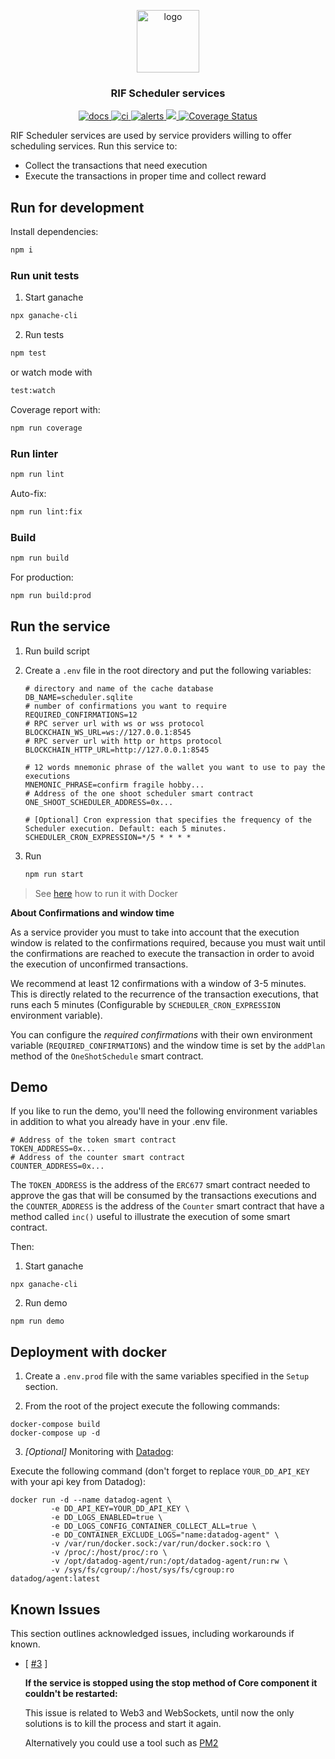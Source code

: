 <p align="middle">
    <img src="https://www.rifos.org/assets/img/logo.svg" alt="logo" height="100" >
</p>
<h3 align="middle">RIF Scheduler services</h3>
<p align="middle">
    <a href="https://developers.rsk.co/rif/scheduler/services">
        <img src="https://img.shields.io/badge/-docs-brightgreen" alt="docs" />
    </a>
    <a href="https://github.com/rsksmart/rif-scheduler-services/actions/workflows/ci.yml" alt="ci">
        <img src="https://github.com/rsksmart/rif-scheduler-services/actions/workflows/ci.yml/badge.svg" alt="ci" />
    </a>
    <a href="https://lgtm.com/projects/g/rsksmart/rif-scheduler-services/alerts/">
        <img src="https://img.shields.io/lgtm/alerts/github/rsksmart/rif-scheduler-services" alt="alerts">
    </a>
    <a href="https://lgtm.com/projects/g/rsksmart/rif-scheduler-services/context:javascript">
        <img src="https://img.shields.io/lgtm/grade/javascript/github/rsksmart/rif-scheduler-services">
    </a>
    <a href='https://coveralls.io/github/rsksmart/rif-scheduler-services?branch=main'>
        <img src='https://coveralls.io/repos/github/rsksmart/rif-scheduler-services/badge.svg?branch=develop' alt='Coverage Status' />
    </a>
</p>

RIF Scheduler services are used by service providers willing to offer scheduling services. Run this service to:
- Collect the transactions that need execution
- Execute the transactions in proper time and collect reward

## Run for development

Install dependencies:

```sh
npm i
```

### Run unit tests

1. Start ganache

  ```sh
  npx ganache-cli
  ```

2. Run tests

  ```sh
  npm test
  ```

  or watch mode with

  ```sh
  test:watch
  ```

Coverage report with:

```sh
npm run coverage
```

### Run linter

```sh
npm run lint
```

Auto-fix:

```sh
npm run lint:fix
```

### Build

```sh
npm run build
```

For production:

```sh
npm run build:prod
```

## Run the service

1. Run build script

2. Create a `.env` file in the root directory and put the following variables:

    ```dosini
    # directory and name of the cache database
    DB_NAME=scheduler.sqlite
    # number of confirmations you want to require
    REQUIRED_CONFIRMATIONS=12
    # RPC server url with ws or wss protocol
    BLOCKCHAIN_WS_URL=ws://127.0.0.1:8545
    # RPC server url with http or https protocol
    BLOCKCHAIN_HTTP_URL=http://127.0.0.1:8545

    # 12 words mnemonic phrase of the wallet you want to use to pay the executions
    MNEMONIC_PHRASE=confirm fragile hobby...
    # Address of the one shoot scheduler smart contract
    ONE_SHOOT_SCHEDULER_ADDRESS=0x...

    # [Optional] Cron expression that specifies the frequency of the Scheduler execution. Default: each 5 minutes.
    SCHEDULER_CRON_EXPRESSION=*/5 * * * *
    ```

3. Run

    ```sh
    npm run start
    ```
    
> See [here](#deployment-with-docker) how to run it with Docker

**About Confirmations and window time**

As a service provider you must to take into account that the execution window is related to the confirmations required, because you must wait until the confirmations are reached to execute the transaction in order to avoid the execution of unconfirmed transactions.

We recommend at least 12 confirmations with a window of 3-5 minutes. This is directly related to the recurrence of the transaction executions, that runs each 5 minutes (Configurable by `SCHEDULER_CRON_EXPRESSION` environment variable).  

You can configure the *required confirmations* with their own environment variable (`REQUIRED_CONFIRMATIONS`) and the window time is set by the `addPlan` method of the `OneShotSchedule` smart contract.

## Demo

If you like to run the demo, you'll need the following environment variables in addition to what you already have in your .env file.

```dosini
# Address of the token smart contract
TOKEN_ADDRESS=0x...
# Address of the counter smart contract
COUNTER_ADDRESS=0x...
```

The `TOKEN_ADDRESS` is the address of the `ERC677` smart contract needed to approve the gas that will be consumed by the transactions executions and the `COUNTER_ADDRESS` is the address of the `Counter` smart contract that have a method called `inc()` useful to illustrate the execution of some smart contract.

Then:
1. Start ganache

  ```
  npx ganache-cli
  ```

2. Run demo

  ```
  npm run demo
  ```

## Deployment with docker

1. Create a `.env.prod` file with the same variables specified in the `Setup` section.

2. From the root of the project execute the following commands:

  ```
  docker-compose build
  docker-compose up -d
  ```

3. *[Optional]* Monitoring with [Datadog](https://www.datadoghq.com/):

Execute the following command (don't forget to replace `YOUR_DD_API_KEY` with your api key from Datadog):

  ```
docker run -d --name datadog-agent \
           -e DD_API_KEY=YOUR_DD_API_KEY \
           -e DD_LOGS_ENABLED=true \
           -e DD_LOGS_CONFIG_CONTAINER_COLLECT_ALL=true \
           -e DD_CONTAINER_EXCLUDE_LOGS="name:datadog-agent" \
           -v /var/run/docker.sock:/var/run/docker.sock:ro \
           -v /proc/:/host/proc/:ro \
           -v /opt/datadog-agent/run:/opt/datadog-agent/run:rw \
           -v /sys/fs/cgroup/:/host/sys/fs/cgroup:ro datadog/agent:latest
  ```

## Known Issues

This section outlines acknowledged issues, including workarounds if known.

* [ [#3](https://github.com/rsksmart/rif-scheduler-services/issues/3) ] 

  **If the service is stopped using the stop method of Core component it couldn't be restarted:**

  This issue is related to Web3 and WebSockets, until now the only solutions is to kill the process and start it again.

  Alternatively you could use a tool such as [PM2](https://www.npmjs.com/package/pm2)
